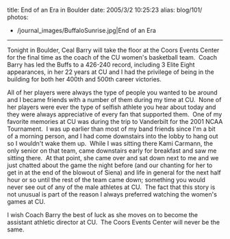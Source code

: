 title: End of an Era in Boulder
date: 2005/3/2 10:25:23
alias: blog/101/
photos:
- /journal_images/BuffaloSunrise.jpg|End of an Era
---
Tonight in Boulder, Ceal Barry will take the floor at the Coors Events Center for the final time as the coach of the CU women's basketball team.  Coach Barry has led the Buffs to a 426-240 record, including 3 Elite Eight appearances, in her 22 years at CU and I had the privilege of being in the building for both her 400th and 500th career victories. 

All of her players were always the type of people you wanted to be around and I became friends with a number of them during my time at CU.  None of her players were ever the type of selfish athlete you hear about today and they were always appreciative of every fan that supported them.  One of my favorite memories at CU was during the trip to Vanderbilt for the 2001 NCAA Tournament.  I was up earlier than most of my band friends since I'm a bit of a morning person, and I had come downstairs into the lobby to hang out so I wouldn't wake them up.  While I was sitting there Kami Carmann, the only senior on that team, came downstairs early for breakfast and saw me sitting there.  At that point, she came over and sat down next to me and we just chatted about the game the night before (and our chanting for her to get in at the end of the blowout of Siena) and life in general for the next half hour or so until the rest of the team came down; something you would never see out of any of the male athletes at CU.  The fact that this story is not unusual is part of the reason I always preferred watching the women's games at CU.

I wish Coach Barry the best of luck as she moves on to become the assistant athletic director at CU.  The Coors Events Center will never be the same.